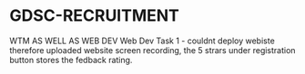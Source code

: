 # GDSC-RECRUITMENT
WTM AS WELL AS WEB DEV
Web Dev Task 1 - couldnt deploy webiste therefore uploaded website screen recording, the 5 strars under registration button stores the fedback rating.
